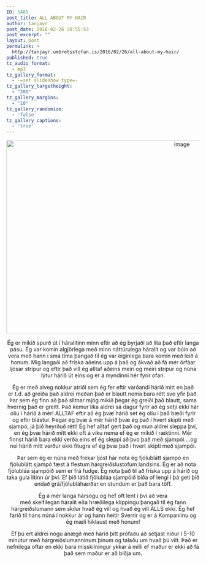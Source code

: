 ```yaml
---
ID: 5485
post_title: ALL ABOUT MY HAIR
author: tanjayr
post_date: 2016-02-26 20:55:53
post_excerpt: ""
layout: post
permalink: >
  http://tanjayr.umbrotsstofan.is/2016/02/26/all-about-my-hair/
published: true
tz_audio_format:
  - mp3
tz_gallery_format:
  - -=set slideshow type=-
tz_gallery_targetheight:
  - "200"
tz_gallery_margins:
  - "10"
tz_gallery_randomize:
  - 'false'
tz_gallery_captions:
  - 'true'
---
```

<p style="text-align: center;"><img class="aligncenter size-large wp-image-5484" src="http://www.tanjayr.com/wp-content/uploads/2016/02/image15-e1456417158853-1024x576.jpeg" alt="image" width="900" height="506" /></p>
<p style="text-align: center;">Ég er mikið spurð út í háralitinn minn eftir að ég byrjaði að lita það eftir langa pásu. Ég var komin algjörlega með minn náttúrulega háralit og var búin að vera með hann í smá tíma þangað til ég var eiginlega bara komin með leið á honum. Mig langaði að fríska aðeins upp á það og ákvað að fá mér örfáar ljósar strípur og eftir það vill ég alltaf aðeins meiri og meiri strípur og núna lýtur hárið út eins og er á myndinni hér fyrir ofan.</p>
<p style="text-align: center;">Ég er með alveg nokkur atriði sem ég fer eftir varðandi hárið mitt en það er <span class="nwe">t.d.</span> að greiða það aldrei meðan það er blautt nema bara rétt svo yfir það. Þar sem ég finn að það slitnar mjög mikið þegar ég greiði það blautt, sama hvernig það er greitt.
Það kemur líka aldrei sá dagur fyrir að ég setji ekki hár olíu í hárið á mér! ALLTAF eftir að ég þvæ hárið set ég olíu í það bæði fyrir og eftir blástur.
Þegar ég þvæ á mér hárið þvæ ég það í hvert skipti með sjampó, já þið heyrðuð rétt! Ég hef alltaf gert það og mun aldrei sleppa því, en ég þvæ hárið mitt ekki oft á viku nema ef ég er mikið í ræktinni. Mér finnst hárið bara ekki verða eins ef ég sleppi að þvo það með sjampói....og nei hárið mitt verður ekki fitugra ef ég þvæ það í hvert skipti með sjampói.</p>
<p style="text-align: center;">Þar sem ég er núna með frekar ljóst hár nota ég fjólublátt sjampó en fjólublátt sjampó fæst á flestum hárgreiðslustofum landsins. Ég er að nota fjólubláa sjampóið sem er frá <span class="nwe">fudge</span>. Ég nota það til að fríska upp á hárið og taka gula litinn úr því. Ef þið látið fjólubláa sjampóið bíða of lengi í þá geti þið endað grá/fjólubláhærðar en stundum er það bara töff.</p>
<p style="text-align: center;">Ég á mér langa hársögu og hef oft lent í því að vera með skelfilegan háralit eða hræðilega klippingu þangað til ég fann hárgreiðslumann sem skilur hvað ég vill og hvað ég vill ALLS ekki. Ég hef farið til hans núna í nokkur ár og hann heitir Sverrir og er á Kompaníinu og ég mæli hiklaust með honum!</p>
<p style="text-align: center;">Ef þú ert aldrei nógu ánægð með hárið þitt prófaðu að setjast niður í 5-10 mínútur með hárgreiðslumanninum þínum og talaðu um hvað þú vilt. Það er nefnilega oftar en ekki bara misskilningur ykkar á milli ef maður er ekki að fá það sem maður er að biðja um.</p>